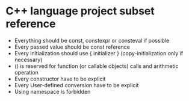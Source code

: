 # C++ language project subset reference

- Everything should be const, constexpr or consteval if possible
- Every passed value should be const reference
- Every initialization should use { initializer } (copy-initialization only if necessary)
- () is reserved for function (or callable objects) calls and arithmetic operation
- Every constructor have to be explicit
- Every User-defined conversion have to be explicit
- Using namespace is forbidden

